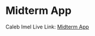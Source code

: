 # Midterm App

Caleb Imel
Live Link: [Midterm App](https://in-info-web4.informatics.iupui.edu/~ctimel/N322/midterm-app)
